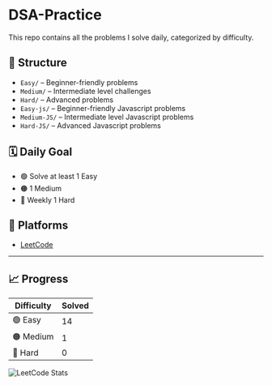 # DSA-Practice

This repo contains all the problems I solve daily, categorized by difficulty.

## 📂 Structure

- `Easy/` – Beginner-friendly problems
- `Medium/` – Intermediate level challenges
- `Hard/` – Advanced problems
- `Easy-js/` – Beginner-friendly Javascript problems
- `Medium-JS/` – Intermediate level Javascript problems
- `Hard-JS/` – Advanced Javascript problems

## 🗓️ Daily Goal

- 🟢 Solve at least 1 Easy
- 🟠 1 Medium
- 🔴 Weekly 1 Hard

## 🔗 Platforms

- [LeetCode](https://leetcode.com/Coded_BLOOD)
  
---

## 📈 Progress

| Difficulty | Solved |
|------------|--------|
| 🟢 Easy     | 14     |
| 🟠 Medium   | 1      |
| 🔴 Hard     | 0      |
![LeetCode Stats](https://leetcard.jacoblin.cool/Coded_BLOOD?theme=wtf&font=Chelsea%20Market&ext=heatmap)
